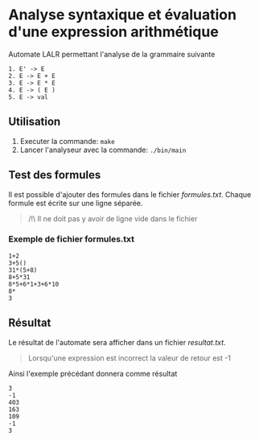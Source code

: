 # Analyse syntaxique et évaluation d'une expression arithmétique

Automate LALR permettant l'analyse de la grammaire suivante
```
1. E' -> E
2. E -> E + E
3. E -> E * E
4. E -> ( E )
5. E -> val 
```

## Utilisation 
1. Executer la commande: ```make```
2. Lancer l'analyseur avec la commande: ```./bin/main```

## Test des formules
Il est possible d'ajouter des formules dans le fichier *formules.txt*. Chaque formule est écrite sur une ligne séparée.  

> /!\ Il ne doit pas y avoir de ligne vide dans le fichier

### Exemple de fichier formules.txt
```{txt}
1+2
3+5()
31*(5+8)
8+5*31
8*5+6*1+3+6*10
8*
3
```

## Résultat
Le résultat de l'automate sera afficher dans un fichier *resultat.txt*.
> Lorsqu'une expression est incorrect la valeur de retour est -1  

Ainsi l'exemple précédant donnera comme résultat 
```{txt}
3
-1
403
163
109
-1
3
```
